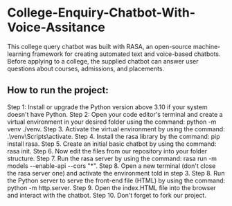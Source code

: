 # College-Enquiry-Chatbot-With-Voice-Assitance
This college query chatbot was built with RASA, an open-source machine-learning framework for creating automated text and voice-based chatbots. Before applying to a college, the supplied chatbot can answer user questions about courses, admissions, and placements.

## How to run the project:

Step 1: Install or upgrade the Python version above 3.10 if your system doesn't have Python.
Step 2: Open your code editor's terminal and create a virtual environment in your desired folder using the command: python -m venv ./venv.
Step 3. Activate the virtual environment by using the command: .\venv\Scripts\activate.
Step 4. Install the rasa library by the command: pip install rasa.
Step 5. Create an initial basic chatbot by using the command: rasa init.
Step 6. Now edit the files from our repository into your folder structure.
Step 7. Run the rasa server by using the command: rasa run -m models --enable-api --cors "*".
Step 8. Open a new terminal (don't close the rasa server one) and activate the environment told in step 3.
Step 8. Run the Python server to serve the front-end file (HTML) by using the command: python -m http.server.
Step 9. Open the index.HTML file into the browser and interact with the chatbot.
Step 10. Don't forget to fork our project.





